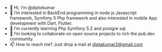 - 👋 Hi, I’m @diptokumar
- 👀 I’m interested in BackEnd programming in node js Javascript framework, Symfony 5 Php framework  and also interested in mobile App development with Dart, Flutter. 
- 🌱 I’m currently learning Php Symfony 5.2 and postgre sql. 
- 💞️ I’m looking to collaborate on open source projects to rich the pub.dev community. 
- 📫 How to reach me? Just drop a mail at diptakumar2@gmail.com

<!---
diptokumar/diptokumar is a ✨ special ✨ repository because its `README.md` (this file) appears on your GitHub profile.
You can click the Preview link to take a look at your changes.
--->
